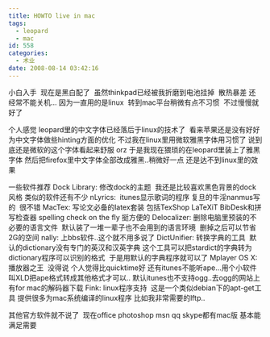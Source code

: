 ```yaml
---
title: HOWTO live in mac
tags:
  - leopard
  - mac
id: 558
categories:
  - 术业
date: 2008-08-14 03:42:16
---
```


<span>小白入手&nbsp; 现在是黑白配了&nbsp; 虽然thinkpad已经被我折磨到电池挂掉&nbsp; 散热暴差 还经常不能关机...
因为一直用的是linux&nbsp; 转到mac平台稍微有点不习惯&nbsp; 不过慢慢就好了

个人感觉 leopard里的中文字体已经落后于linux的技术了&nbsp; 看来苹果还是没有好好为中文字体做些hinting方面的优化
不过我在linux里用微软雅黑字体用习惯了 说到底还是微软的这个字体看起来舒服 orz
于是我现在猥琐的在leopard里装上了雅黑字体 然后把firefox里中文字体全部改成雅黑..稍微好一点
还是达不到linux里的效果

一些软件推荐
Dock Library: 修改dock的主题&nbsp; 我还是比较喜欢黑色背景的dock风格 类似的软件还有不少
nLyrics:&nbsp; itunes显示歌词的程序 复旦的牛淫nanmus写的&nbsp; 很不错
MacTex: 写论文必备的latex套装 包括TexShop LaTeXiT BibDesk和拼写检查器 spelling check on the fly 挺方便的
Delocalizer: 删除电脑里预装的不必要的语言文件&nbsp; 默认装了一堆一辈子也不会用到的语言环境&nbsp; 删掉之后可以节省2G的空间
nally: 上bbs软件..这个就不用多说了
DictUnifier: 转换字典的工具&nbsp; 默认的dictionary没有专门的英汉和汉英字典 这个工具可以把stardict的字典转为dictionary程序可以识别的格式&nbsp; 于是用默认的字典程序就可以了
Mplayer OS X: 播放器之王&nbsp; 没得说 个人觉得比quicktime好
还有itunes不能听ape...用个小软件叫XLD把ape格式转成其他格式才可以..
默认itunes也不支持ogg..去ogg的网站上有for mac的解码器下载
Fink: linux程序支持&nbsp; 这是一个类似debian下的apt-get工具 提供很多为mac系统编译的linux程序 比如我非常需要的lftp..

其他官方软件就不说了&nbsp; 现在office photoshop msn qq skype都有mac版 基本能满足需要</span>